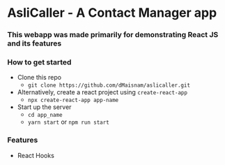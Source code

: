 # AsliCaller - A Contact Manager app

### This webapp was made primarily for demonstrating React JS and its features

### How to get started
- Clone this repo
    - `git clone https://github.com/dMaisnam/aslicaller.git`
- Alternatively, create a react project using `create-react-app`
    - `npx create-react-app app-name`
- Start up the server
    - `cd app_name`
    - `yarn start` or `npm run start`

### Features
- React Hooks